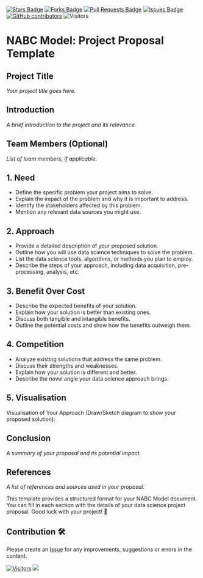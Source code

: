 <a href="https://github.com/drshahizan/research-design/stargazers"><img src="https://img.shields.io/github/stars/drshahizan/research-design" alt="Stars Badge"/></a>
<a href="https://github.com/drshahizan/research-design/network/members"><img src="https://img.shields.io/github/forks/drshahizan/research-design" alt="Forks Badge"/></a>
<a href="https://github.com/drshahizan/research-design/pulls"><img src="https://img.shields.io/github/issues-pr/drshahizan/research-design" alt="Pull Requests Badge"/></a>
<a href="https://github.com/drshahizan/research-design"><img src="https://img.shields.io/github/issues/drshahizan/research-design" alt="Issues Badge"/></a>
<a href="https://github.com/drshahizan/research-design/graphs/contributors"><img alt="GitHub contributors" src="https://img.shields.io/github/contributors/drshahizan/research-design?color=2b9348"></a>
![Visitors](https://api.visitorbadge.io/api/visitors?path=https%3A%2F%2Fgithub.com%2Fdrshahizan%2BDM&labelColor=%23d9e3f0&countColor=%23697689&style=flat)

# NABC Model: Project Proposal Template

## Project Title
*Your project title goes here.*

## Introduction
*A brief introduction to the project and its relevance.*

## Team Members (Optional)
*List of team members, if applicable.*

## 1. Need
* Define the specific problem your project aims to solve.
* Explain the impact of the problem and why it is important to address.
* Identify the stakeholders affected by this problem.
* Mention any relevant data sources you might use.

## 2. Approach
* Provide a detailed description of your proposed solution.
* Outline how you will use data science techniques to solve the problem.
* List the data science tools, algorithms, or methods you plan to employ.
* Describe the steps of your approach, including data acquisition, pre-processing, analysis, etc.

## 3. Benefit Over Cost
* Describe the expected benefits of your solution.
* Explain how your solution is better than existing ones.
* Discuss both tangible and intangible benefits.
* Outline the potential costs and show how the benefits outweigh them.

## 4. Competition
* Analyze existing solutions that address the same problem.
* Discuss their strengths and weaknesses.
* Explain how your solution is different and better.
* Describe the novel angle your data science approach brings.
  
## 5. Visualisation
Visualisation of Your Approach (Draw/Sketch diagram to show your proposed solution):

## Conclusion
*A summary of your proposal and its potential impact.*

## References
*A list of references and sources used in your proposal.*


This template provides a structured format for your NABC Model document. You can fill in each section with the details of your data science project proposal. Good luck with your project! 🌟

## Contribution 🛠️
Please create an [Issue](https://github.com/drshahizan/BDM/issues) for any improvements, suggestions or errors in the content.



[![Visitors](https://api.visitorbadge.io/api/visitors?path=https%3A%2F%2Fgithub.com%2Fdrshahizan&labelColor=%23697689&countColor=%23555555&style=plastic)](https://visitorbadge.io/status?path=https%3A%2F%2Fgithub.com%2Fdrshahizan)
![](https://hit.yhype.me/github/profile?user_id=81284918)

